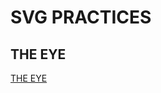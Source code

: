 SVG PRACTICES
====================================
THE EYE
----------------
[THE EYE](https://calumdixon.github.io/svg-practices.github.io/index.html)
